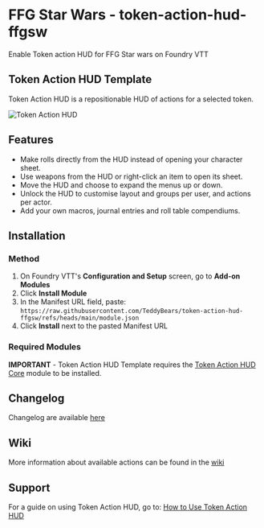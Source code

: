 # FFG Star Wars - token-action-hud-ffgsw

Enable Token action HUD for FFG Star wars on Foundry VTT

## Token Action HUD Template

Token Action HUD is a repositionable HUD of actions for a selected token.

![Token Action HUD](https://github.com/user-attachments/assets/3c28601d-eb4f-4520-b044-d5d72b600742)

## Features

- Make rolls directly from the HUD instead of opening your character sheet.
- Use weapons from the HUD or right-click an item to open its sheet.
- Move the HUD and choose to expand the menus up or down.
- Unlock the HUD to customise layout and groups per user, and actions per actor.
- Add your own macros, journal entries and roll table compendiums.

## Installation

### Method

1. On Foundry VTT's **Configuration and Setup** screen, go to **Add-on Modules**
2. Click **Install Module**
3. In the Manifest URL field, paste: `https://raw.githubusercontent.com/TeddyBears/token-action-hud-ffgsw/refs/heads/main/module.json`
4. Click **Install** next to the pasted Manifest URL

### Required Modules

**IMPORTANT** - Token Action HUD Template requires the [Token Action HUD Core](https://foundryvtt.com/packages/token-action-hud-core) module to be installed.

## Changelog

Changelog are available [here](https://github.com/TeddyBears/token-action-hud-ffgsw/blob/main/CHANGELOG.md)

## Wiki

More information about available actions can be found in the [wiki](https://github.com/TeddyBears/token-action-hud-ffgsw/wiki)

## Support

For a guide on using Token Action HUD, go to: [How to Use Token Action HUD](https://github.com/Larkinabout/fvtt-token-action-hud-core/wiki/How-to-Use-Token-Action-HUD)
